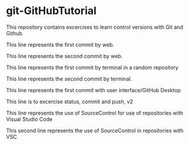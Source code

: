 # git-GitHubTutorial
This repository contains excercises to learn control versions with Git and Github

This line represents the first commit by web.

This line represents the second commit by web.

This line represents the first commit by terminal in a random repository

This line represents the second commit by terminal.

This line represents the first commit with user interface/GitHub Desktop

This line is to excercise status, commit and push, v2

This line represents the use of SourceControl for use of repositories with Visual Studio Code

This second line represents the use of SourceControl in repositories with VSC